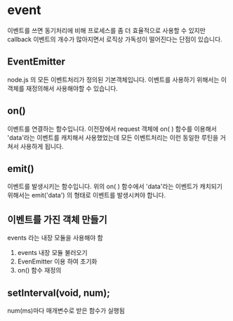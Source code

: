 # event
이벤트를 쓰면 동기처리에 비해 프로세스를 좀 더 효율적으로 사용할 수 있지만 callback 이벤트의 개수가 많아지면서 로직상 가독성이 떨어진다는 단점이 있습니다.
## EventEmitter
node.js 의 모든 이벤트처리가 정의된 기본객체입니다. 이벤트를 사용하기 위해서는 이 객체를 재정의해서 사용해야할 수 있습니다. <br>
## on()
이벤트를 연결하는 함수입니다. 이전장에서 request 객체에 on( ) 함수를 이용해서 'data'라는 이벤트를 캐치해서 사용했었는데 모든 이벤트처리는 이런 동일한 루틴을 거쳐서 사용하게 됩니다.<br>
## emit()
이벤트를 발생시키는 함수입니다. 위의 on( ) 함수에서 'data'라는 이벤트가 캐치되기 위해서는 emit('data') 의 형태로 이벤트를 발생시켜야 합니다.<br>

## 이벤트를 가진 객체 만들기
events 라는 내장 모듈을 사용해야 함 <br>
1. events 내장 모듈 불러오기
2. EvenEmitter 이용 하여 초기화
3. on() 함수 재정의

## setInterval(void, num);
num(ms)마다 매개변수로 받은 함수가 실행됨